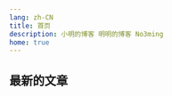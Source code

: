 ```yaml
---
lang: zh-CN
title: 首页
description: 小明的博客 明明的博客 No3ming
home: true
---
```


## 最新的文章

<LastUpdateList />
